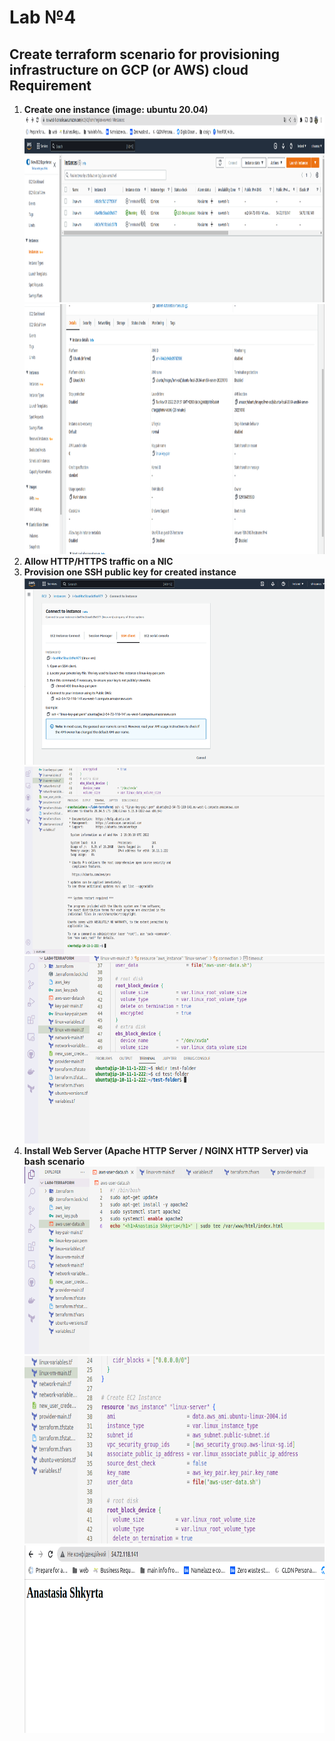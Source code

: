 # Lab №4

## **Create terraform scenario for provisioning infrastructure on GCP (or AWS) cloud Requirement**

1. **Create one instance (image: ubuntu 20.04)**<br><img src="screen/1.png" height="300"><br><img src="screen/2.png" height="400">
2. **Allow HTTP/HTTPS traffic on a NIC**
3. **Provision one SSH public key for created instance**
<br><img src="screen/ssh1.png" height="300"><br><img src="screen/ssh2.png" height="300"><br><img src="screen/ssh3.png" height="300">
4. **Install Web Server (Apache HTTP Server / NGINX HTTP Server) via bash scenario**
<br><img src="screen/last1.png" height="300"><br><img src="screen/last2.png" height="300"><br><img src="screen/last3.png" height="300">


